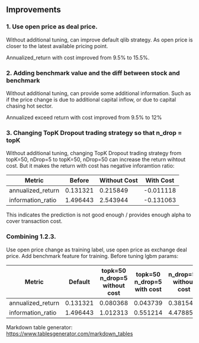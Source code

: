## Improvements
### 1. Use open price as deal price.
Without additional tuning, can improve default qlib strategy. As open price is closer to the latest available pricing point.

Annualized_return with cost improved from 9.5% to 15.5%.

### 2. Adding benchmark value and the diff between stock and benchmark
Without additional tuning, can provide some additional information. Such as if the price change is due to additional capital inflow, or due to capital chasing hot sector. 

Annualized exceed return with cost improved from 9.5% to 12%

### 3. Changing TopK Dropout trading strategy so that n_drop = topK
Without additional tuning, changing TopK Dropout trading strategy from topK=50, nDrop=5 to topK=50, nDrop=50 can increase the return wihtout cost. But it makes the return with cost has negative inforamtion ratio:

| Metric            | Before   | Without Cost | With Cost |
|-------------------|----------|--------------|-----------|
| annualized_return | 0.131321 | 0.215849     | -0.011118 |
| information_ratio | 1.496443 | 2.543944     | -0.131063 |

This indicates the prediction is not good enough / provides enough alpha to cover transaction cost.


### Combining 1.2.3.
Use open price change as training label, use open price as exchange deal price. Add benchmark feature for training. Before tuning lgbm params:

| Metric            | Default  | topk=50 n_drop=5 without cost | topk=50 n_drop=5 with cost | n_drop=50 without cost | n_drop=50 with cost |
|-------------------|----------|-------------------------------|----------------------------|------------------------|---------------------|
| annualized_return | 0.131321 | 0.080368                      | 0.043739                   | 0.381549               | 0.114158            |
| information_ratio | 1.496443 | 1.012313                      | 0.551214                   | 4.478850               | 1.336372            |


Markdown table generator: https://www.tablesgenerator.com/markdown_tables
